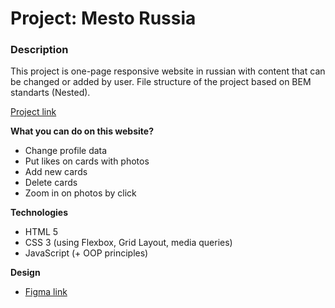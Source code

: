 # Project: Mesto Russia

### Description

This project is one-page responsive website in russian with content that can be changed or added by user. File structure of the project based on BEM standarts (Nested).

[Project link](https://voiislav.github.io/mesto/)

**What you can do on this website?**

* Change profile data
* Put likes on cards with photos
* Add new cards
* Delete cards
* Zoom in on photos by click

**Technologies**

* HTML 5
* CSS 3 (using Flexbox, Grid Layout, media queries)
* JavaScript (+ OOP principles)

**Design**

* [Figma link](https://www.figma.com/file/2cn9N9jSkmxD84oJik7xL7/JavaScript.-Sprint-4?node-id=0%3A1)
